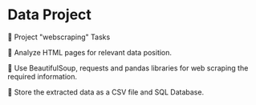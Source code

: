 # Data Project

🤖 Project "webscraping" Tasks

💫 Analyze HTML pages for relevant data position.

💫 Use BeautifulSoup, requests and pandas libraries for web scraping the required information.

💫 Store the extracted data as a CSV file and SQL Database.

